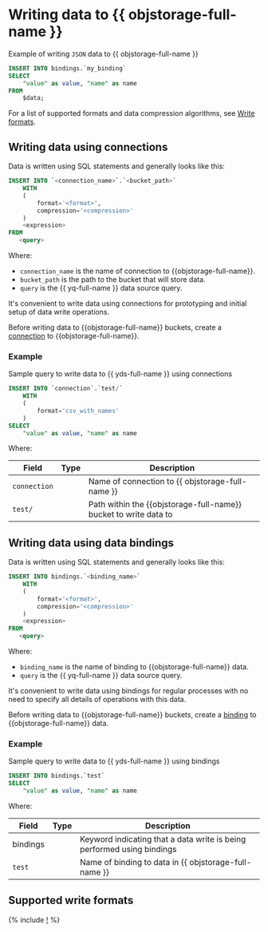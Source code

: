 # Writing data to {{ objstorage-full-name }}

Example of writing `JSON` data to {{ objstorage-full-name }}

```sql
INSERT INTO bindings.`my_binding`
SELECT
    "value" as value, "name" as name
FROM
    $data;
```

For a list of supported formats and data compression algorithms, see [Write formats](formats.md#write).

## Writing data using connections

Data is written using SQL statements and generally looks like this:

```sql
INSERT INTO `<connection_name>`.`<bucket_path>`
    WITH
    (
        format='<format>',
        compression='<compression>'
    )
    <expression>
FROM
   <query>
```

Where:

- `connection_name` is the name of connection to {{objstorage-full-name}}.
- `bucket_path` is the path to the bucket that will store data.
- `query` is the {{ yq-full-name }} data source query.

It's convenient to write data using connections for prototyping and initial setup of data write operations.

Before writing data to {{objstorage-full-name}} buckets, create a [connection](object-storage.md) to {{objstorage-full-name}}.


### Example

Sample query to write data to {{ yds-full-name }} using connections

```sql
INSERT INTO `connection`.`test/`
    WITH
    (
        format='csv_with_names'
    )
SELECT
    "value" as value, "name" as name
```

Where:

|Field|Type|Description|
|--|---|---|
|`connection`| |Name of connection to {{ objstorage-full-name }}|
|`test/`| |Path within the {{objstorage-full-name}} bucket to write data to|



## Writing data using data bindings

Data is written using SQL statements and generally looks like this:

```sql
INSERT INTO bindings.`<binding_name>`
    WITH
    (
        format='<format>',
        compression='<compression>'
    )
    <expression>
FROM
   <query>
```

Where:

- `binding_name` is the name of binding to {{objstorage-full-name}} data.
- `query` is the {{ yq-full-name }} data source query.

It's convenient to write data using bindings for regular processes with no need to specify all details of operations with this data.

Before writing data to {{objstorage-full-name}} buckets, create a [binding](object-storage-binding.md) to {{objstorage-full-name}} data.


### Example

Sample query to write data to {{ yds-full-name }} using bindings

```sql
INSERT INTO bindings.`test`
SELECT
    "value" as value, "name" as name
```

Where:

|Field|Type|Description|
|--|---|---|
|bindings| |Keyword indicating that a data write is being performed using bindings|
|`test`| |Name of binding to data in {{ objstorage-full-name }}|

## Supported write formats

{% include [!](../_includes/supported-objstorage-write-formats.md) %}
